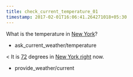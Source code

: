 ```yaml
---
title: check_current_temperature_01
timestamp: 2017-02-01T16:06:41.264271018+05:30
---
```


What is the temperature in [New York](city)?
* ask_current_weather/temperature

< It is [72](temperature) degrees in [New York right](city) now.
* provide_weather/current
